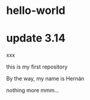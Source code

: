 # hello-world
# update 3.14
xxx

this is my first repository

By the way, my name is Hernán

nothing more
mmm...
